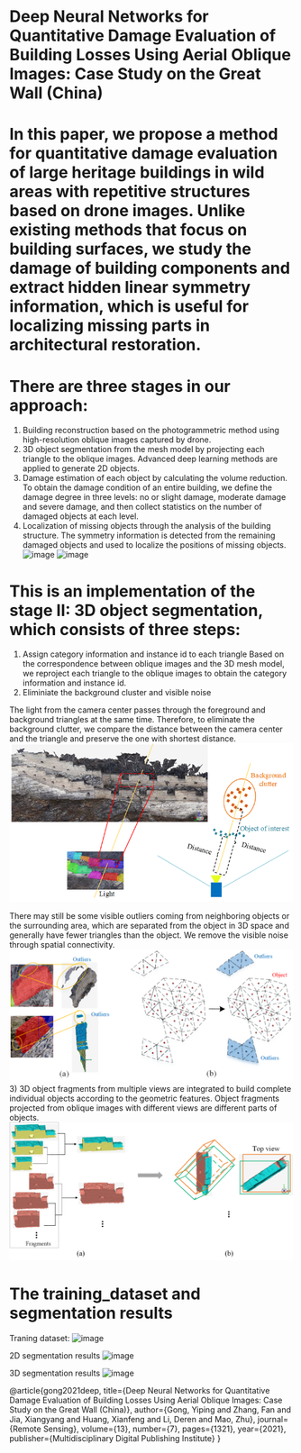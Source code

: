 # Deep Neural Networks for Quantitative Damage Evaluation of Building Losses Using Aerial Oblique Images: Case Study on the Great Wall (China)

# In this paper, we propose a method for quantitative damage evaluation of large heritage buildings in wild areas with repetitive structures based on drone images. Unlike existing methods that focus on building surfaces, we study the damage of building components and extract hidden linear symmetry information, which is useful for localizing missing parts in architectural restoration. 
# There are three stages in our approach:
1. Building reconstruction based on the photogrammetric method using high-resolution oblique images captured by drone.
2. 3D object segmentation from the mesh model by projecting each triangle to the oblique images. Advanced deep learning methods are applied to generate 2D objects.
3. Damage estimation of each object by calculating the volume reduction. To obtain the damage condition of an entire building, we define the damage degree in three levels: no or slight damage, moderate damage and severe damage, and then collect statistics on the number of damaged objects at each level.
4. Localization of missing objects through the analysis of the building structure. The symmetry information is detected from the remaining damaged objects and used to localize the positions of missing objects. 
![image](assests/graphical_abstract.png)
![image](assests/framework.png)


# This is an implementation of the stage II: 3D object segmentation, which consists of three steps: 
1) Assign category information and instance id to each triangle
Based on the correspondence between oblique images and the 3D mesh model, we reproject each triangle to the oblique images to obtain the category information and instance id.
2) Eliminiate the background cluster and visible noise

The light from the camera center passes through the foreground and background triangles at the same time. Therefore, to eliminate the background clutter, we compare the distance between the camera center and the triangle and preserve the one with shortest distance. 
![image](assests/projection.png)

There may still be some visible outliers coming from neighboring objects or the surrounding area, which are separated from the object in 3D space and generally have fewer triangles than the object.  We remove the visible noise through spatial connectivity.
![image](assests/clustering.png)
3) 3D object fragments from multiple views are integrated to build complete individual objects according to the geometric features. Object fragments projected from oblique images with different views are different parts of objects. 
![image](assests/integration.png)

# The training_dataset and segmentation results
Traning dataset:
![image](assests/training_dataset.png)

2D segmentation results
![image](assests/2D_segments_compare.png)

3D segmentation results
![image](assests/results.png)


@article{gong2021deep,
  title={Deep Neural Networks for Quantitative Damage Evaluation of Building Losses Using Aerial Oblique Images: Case Study on the Great Wall (China)},
  author={Gong, Yiping and Zhang, Fan and Jia, Xiangyang and Huang, Xianfeng and Li, Deren and Mao, Zhu},
  journal={Remote Sensing},
  volume={13},
  number={7},
  pages={1321},
  year={2021},
  publisher={Multidisciplinary Digital Publishing Institute}
}


